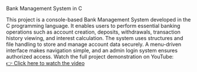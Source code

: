 Bank Management System in C

This project is a console-based Bank Management System developed in the C programming language. It enables users to perform essential banking operations such as account creation, deposits, withdrawals, transaction history viewing, and interest calculation. The system uses structures and file handling to store and manage account data securely. A menu-driven interface makes navigation simple, and an admin login system ensures authorized access. 
Watch the full project demonstration on YouTube:  
[👉 Click here to watch the video](https://youtu.be/hjOUOnIhhM0?si=UhRQacYPH0Qy69Md)



